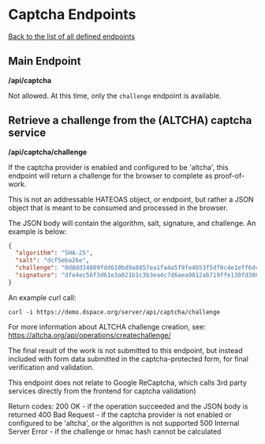 # Captcha Endpoints
[Back to the list of all defined endpoints](endpoints.md)

## Main Endpoint
**/api/captcha**   

Not allowed. At this time, only the `challenge` endpoint is available.

## Retrieve a challenge from the (ALTCHA) captcha service
**/api/captcha/challenge**

If the captcha provider is enabled and configured to be 'altcha', this endpoint will return a challenge for the browser to complete as proof-of-work.

This is not an addressable HATEOAS object, or endpoint, but rather a JSON object that is meant to be consumed and processed in the browser.

The JSON body will contain the algorithm, salt, signature, and challenge. An example is below:

```json
{
  "algorithm": "SHA-25", 
  "salt": "dcf5eba26e",
  "challenge": "0d8dd34089fdd610bd9a8857ea1fa4a5f9fe4b53f5df0c4e1eff6dc987c4d2bf",
  "signature": "dfe4ec56f3d61e3a021b1c3b3ea4c7d6aea9812ab719ffe130fd386ce0b4158c"
}
```

An example curl call:
```
curl -i https://demo.dspace.org/server/api/captcha/challenge
```

For more information about ALTCHA challenge creation, see: https://altcha.org/api/operations/createchallenge/

The final result of the work is not submitted to this endpoint, but instead included with form data submitted in the captcha-protected form, for final verification and validation.

This endpoint does not relate to Google ReCaptcha, which calls 3rd party services directly from the frontend for captcha validation)

Return codes:
200 OK - if the operation succeeded and the JSON body is returned
400 Bad Request - if the captcha provider is not enabled or configured to be 'altcha', or the algorithm is not supported
500 Internal Server Error - if the challenge or hmac hash cannot be calculated